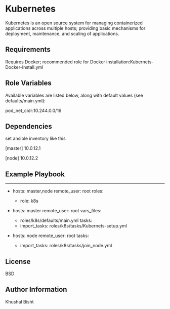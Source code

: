 Kubernetes
=========

Kubernetes is an open source system for managing containerized applications across multiple hosts; providing basic mechanisms for deployment, maintenance, and scaling of applications.

Requirements
------------
Requires Docker; recommended role for Docker installation:Kubernets-Docker-Install.yml

Role Variables
--------------

Available variables are listed below, along with default values (see defaults/main.yml):

pod_net_cidr:10.244.0.0/16

Dependencies
------------
set ansible inventory like this

[master]
10.0.12.1

[node]
10.0.12.2

Example Playbook
----------------
---
- hosts: master,node
  remote_user: root
  roles:
    - role: k8s

- hosts: master
  remote_user: root
  vars_files:
  - roles/k8s/defaults/main.yml
  tasks:
  - import_tasks: roles/k8s/tasks/Kubernets-setup.yml

- hosts: node
  remote_user: root
  tasks:
   - import_tasks: roles/k8s/tasks/join_node.yml

License
-------

BSD

Author Information
------------------
Khushal Bisht
